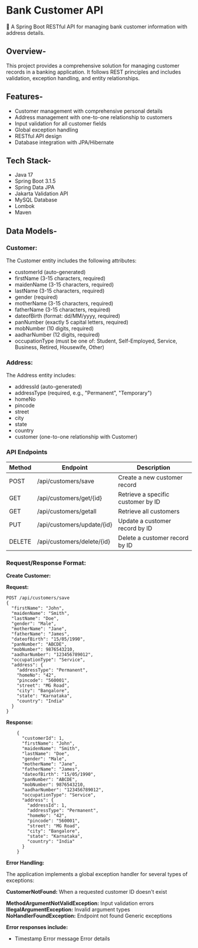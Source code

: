 
# Bank Customer API

🔸 A Spring Boot RESTful API for managing bank customer information with address details.

## Overview-
This project provides a comprehensive solution for managing customer records in a banking application. It follows REST principles and includes validation, exception handling, and entity relationships.

## Features-
- Customer management with comprehensive personal details
- Address management with one-to-one relationship to customers
- Input validation for all customer fields
- Global exception handling
- RESTful API design
- Database integration with JPA/Hibernate

## Tech Stack-

- Java 17
- Spring Boot 3.1.5
- Spring Data JPA
- Jakarta Validation API
- MySQL Database
- Lombok
- Maven

## Data Models- 

### Customer:

The Customer entity includes the following attributes:

- customerId (auto-generated)
- firstName (3-15 characters, required)
- maidenName (3-15 characters, required)
- lastName (3-15 characters, required)
- gender (required)
- motherName (3-15 characters, required)
- fatherName (3-15 characters, required)
- dateofBirth (format: dd/MM/yyyy, required)
- panNumber (exactly 5 capital letters, required)
- mobNumber (10 digits, required)
- aadharNumber (12 digits, required)
- occupationType (must be one of: Student, Self-Employed, Service, Business, Retired, Housewife, Other)

### Address:

The Address entity includes:

- addressId (auto-generated)
- addressType (required, e.g., "Permanent", "Temporary")
- homeNo
- pincode
- street
- city
- state
- country
- customer (one-to-one relationship with Customer)

### API Endpoints

| Method | Endpoint                        | Description                                   |
|--------|---------------------------------|-----------------------------------------------|
| POST   | /api/customers/save             | Create a new customer record                  |
| GET    | /api/customers/get/{id}         | Retrieve a specific customer by ID            |
| GET    | /api/customers/getall           | Retrieve all customers                        |
| PUT    | /api/customers/update/{id}      | Update a customer record by ID                |
| DELETE | /api/customers/delete/{id}      | Delete a customer record by ID                |

### Request/Response Format:

**Create Customer:**

**Request:**

    POST /api/customers/save
    {
      "firstName": "John",
      "maidenName": "Smith",
      "lastName": "Doe",
      "gender": "Male",
      "motherName": "Jane",
      "fatherName": "James",
      "dateofBirth": "15/05/1990",
      "panNumber": "ABCDE",
      "mobNumber": 9876543210,
      "aadharNumber": "123456789012",
      "occupationType": "Service",
      "address": {
        "addressType": "Permanent",
        "homeNo": "42",
        "pincode": "560001",
        "street": "MG Road",
        "city": "Bangalore",
        "state": "Karnataka",
        "country": "India"
      }
    }

**Response:**

        {
          "customerId": 1,
          "firstName": "John",
          "maidenName": "Smith",
          "lastName": "Doe",
          "gender": "Male",
          "motherName": "Jane",
          "fatherName": "James",
          "dateofBirth": "15/05/1990",
          "panNumber": "ABCDE",
          "mobNumber": 9876543210,
          "aadharNumber": "123456789012",
          "occupationType": "Service",
          "address": {
            "addressId": 1,
            "addressType": "Permanent",
            "homeNo": "42",
            "pincode": "560001",
            "street": "MG Road",
            "city": "Bangalore",
            "state": "Karnataka",
            "country": "India"
          }
        }

**Error Handling:**

The application implements a global exception handler for several types of exceptions:

**CustomerNotFound:** When a requested customer ID doesn't exist

**MethodArgumentNotValidException:** Input validation errors
**IllegalArgumentException:** Invalid argument types
**NoHandlerFoundException:** Endpoint not found
Generic exceptions

**Error responses include:**

- Timestamp
Error message
Error details
